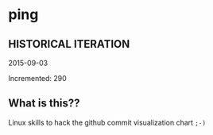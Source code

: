 # ping

## HISTORICAL ITERATION
2015-09-03

Incremented: 290

## What is this?? 
Linux skills to hack the github commit visualization chart `;-)`
